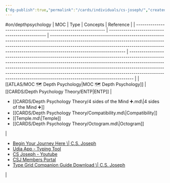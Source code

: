 ```yaml
---
{"dg-publish":true,"permalink":"/cards/individuals/cs-joseph/","created":"2023-01-29T18:56:34.797+01:00","updated":"2023-04-23T10:37:36.165+02:00"}
---
```


#on/depthpsychology 
| MOC                                                             | Type                                            | Concepts                                                                                                                                                                                                                                                                        | Reference                                                                                                                                                                                                                                                                                                                                                                                                |
| --------------------------------------------------------------- | ----------------------------------------------- | ------------------------------------------------------------------------------------------------------------------------------------------------------------------------------------------------------------------------------------------------------------------------------- | -------------------------------------------------------------------------------------------------------------------------------------------------------------------------------------------------------------------------------------------------------------------------------------------------------------------------------------------------------------------------------------------------------- |
| [[ATLAS/MOC 🗺️ Depth Psychology\|MOC 🗺️ Depth Psychology]] | [[CARDS/Depth Psychology Theory/ENTP\|ENTP]] | <ul><li>[[CARDS/Depth Psychology Theory/4 sides of the Mind ➕.md\\|4 sides of the Mind ➕]]</li><li>[[CARDS/Depth Psychology Theory/Compatibility.md\\|Compatibility]]</li><li>[[Temple.md\\|Temple]]</li><li>[[CARDS/Depth Psychology Theory/Octogram.md\\|Octogram]]</li></ul> | <ul><li>[Begin Your Journey Here \\| C.S. Joseph](https://csjoseph.life/)</li><li>[Udja App - Typing Tool](https://www.udja.app/#/)</li><li>[CS Joseph - Youtube](https://www.youtube.com/@CSJoseph)</li><li>[CSJ Members Portal](https://offers.csjoseph.life/portal)</li><li>[Type Grid Companion Guide Download \\| C.S. Joseph](https://csjoseph.life/type-grid-companion-guide-download/)</li></ul> |




